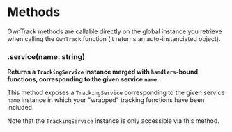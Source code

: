 # Methods

OwnTrack methods are callable directly on the global instance you retrieve when calling the `OwnTrack` function (it returns an auto-instanciated object).

### .service(name: string)

**Returns a `TrackingService` instance merged with `handlers`-bound functions, corresponding to the given service `name`.**

This method exposes a `TrackingService` corresponding to the given service 
`name` instance in which your "wrapped" tracking functions have been included.

Note that the `TrackingService` instance is only accessible via this method.